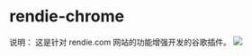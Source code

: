 # rendie-chrome
说明：
这是针对 rendie.com 网站的功能增强开发的谷歌插件。
![](http://image.liuxianan.com/201707/20170710_222547_735_9922.png)
